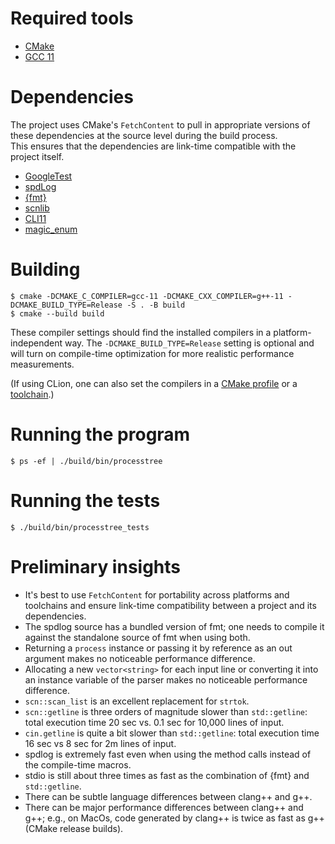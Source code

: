 # Required tools

- [CMake](https://cmake.org/)
- [GCC 11](https://gcc.gnu.org/)

# Dependencies

The project uses CMake's `FetchContent` to pull in appropriate versions of these dependencies at the source level during the build process.  
This ensures that the dependencies are link-time compatible with the project itself.

- [GoogleTest](https://google.github.io/googletest)
- [spdLog](https://spdlog.docsforge.com)
- [{fmt}](https://fmt.dev)
- [scnlib](https://scnlib.readthedocs.io)
- [CLI11](https://github.com/CLIUtils/CLI11)
- [magic_enum](https://github.com/Neargye/magic_enum)

# Building

```
$ cmake -DCMAKE_C_COMPILER=gcc-11 -DCMAKE_CXX_COMPILER=g++-11 -DCMAKE_BUILD_TYPE=Release -S . -B build
$ cmake --build build
```

These compiler settings should find the installed compilers in a platform-independent way.
The `-DCMAKE_BUILD_TYPE=Release` setting is optional and will turn on compile-time optimization for more realistic performance measurements.

(If using CLion, one can also set the compilers in a [CMake profile](https://www.jetbrains.com/help/clion/cmake-profile.html) or a [toolchain](https://www.jetbrains.com/help/clion/how-to-create-toolchain-in-clion.html).)

# Running the program

```
$ ps -ef | ./build/bin/processtree
```

# Running the tests

```
$ ./build/bin/processtree_tests
```

# Preliminary insights

- It's best to use `FetchContent` for portability across platforms and toolchains and ensure link-time compatibility between a project and its dependencies.
- The spdlog source has a bundled version of fmt; one needs to compile it against the standalone source of fmt when using both.
- Returning a `process` instance or passing it by reference as an out argument makes no noticeable performance difference.
- Allocating a new `vector<string>` for each input line or converting it into an instance variable of the parser makes no noticeable performance difference.
- `scn::scan_list` is an excellent replacement for `strtok`.
- `scn::getline` is three orders of magnitude slower than `std::getline`: total execution time 20 sec vs. 0.1 sec for 10,000 lines of input.  
- `cin.getline` is quite a bit slower than `std::getline`: total execution time 16 sec vs 8 sec for 2m lines of input.
- spdlog is extremely fast even when using the method calls instead of the compile-time macros.
- stdio is still about three times as fast as the combination of {fmt} and `std::getline`.
- There can be subtle language differences between clang++ and g++.
- There can be major performance differences between clang++ and g++; e.g., on MacOs, code generated by clang++ is twice as fast as g++ (CMake release builds). 
